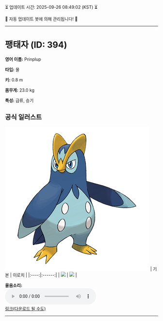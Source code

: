 
⏳ 업데이트 시간: 2025-09-26 08:49:02 (KST) ⏳

🤖 자동 업데이트 봇에 의해 관리됩니다! 🤖

---

# 팽태자 (ID: 394)
**영어 이름:** Prinplup

**타입:** 물

**키:** 0.8 m

**몸무게:** 23.0 kg

**특성:** 급류, 승기

## 공식 일러스트
![](https://raw.githubusercontent.com/PokeAPI/sprites/master/sprites/pokemon/other/official-artwork/394.png)
| 기본 | 이로치 |
|:----:|:------:|
| <img src="http://play.pokemonshowdown.com/sprites/ani/prinplup.gif" width="200"> | <img src="http://play.pokemonshowdown.com/sprites/ani-shiny/prinplup.gif" width="200"> |

**울음소리:**<br><audio controls src="https://raw.githubusercontent.com/PokeAPI/cries/main/cries/pokemon/latest/394.ogg"></audio><br> [링크(다운로드 될 수도)](https://raw.githubusercontent.com/PokeAPI/cries/main/cries/pokemon/latest/394.ogg)


---
